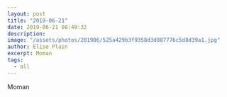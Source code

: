 ```yaml
---
layout: post
title: "2019-06-21"
date: 2019-06-21 08:49:32
description: 
image: "/assets/photos/201906/525a429b3f9358d3d887776c5d8d39a1.jpg"
author: Elise Plain
excerpt: Moman
tags: 
  - all
---
```


Moman
<p></p>
